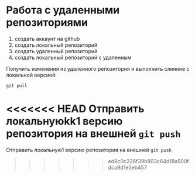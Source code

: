 # Работа с удаленными репозиториями
1. создать аккаунт на github
2. создать локальный репозиторий
3. создать удаленный репозиторий 
4. создать локальный репозиторий с удаленным

Получить изменения из удаленного репозитория и выполнить слияние с локальной версией:
```
git pull
```

<<<<<<< HEAD
Отправить локальнуюkk1 версию репозитория на внешней `git push`
=======
Отправить локальную1 версию репозитория на внешней `git push`
>>>>>>> ed8c0c226f39b803c64d18a500fdca9d1e5eb457
